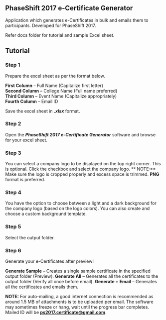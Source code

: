 ## PhaseShift 2017 e-Certificate Generator
Application which generates e-Certificates in bulk and emails them to participants. Developed for PhaseShift 2017.

Refer docs folder for tutorial and sample Excel sheet.

## Tutorial
### Step 1

Prepare the excel sheet as per the format below.

**First Column** – Full Name (Capitalize first letter)  
**Second Column** – College Name (Full name preferred)  
**Third Column** – Event Name (Capitalize appropriately)  
**Fourth Column** – Email ID

Save the excel sheet in ***.xlsx*** format.

### Step 2
Open the ***PhaseShift 2017 e-Certificate Generator*** software and browse for your excel sheet.

### Step 3
You can select a company logo to be displayed on the top right corner. This is optional. Click the checkbox and select the company logo. ** NOTE:** Make sure the logo is cropped properly and excess space is trimmed. **PNG** format is preferred.

### Step 4
You have the option to choose between a light and a dark background for the company logo (based on the logo colors). You can also create and choose a custom background template.

### Step 5
Select the output folder.

### Step 6
Generate your e-Certificates after preview!

**Generate Sample** – Creates a single sample certificate in the specified output folder (Preview).
**Generate All** – Generates all the certificates to the output folder (Verify all once before email).
**Generate + Email** – Generates all the certificates and emails them. 

**NOTE:**  For auto-mailing, a good internet connection is recommended as around 1.5 MB of attachments is to be uploaded per email. The software may sometimes freeze or hang, wait until the progress bar completes. Mailed ID will be **ps2017.certificate@gmail.com**.

